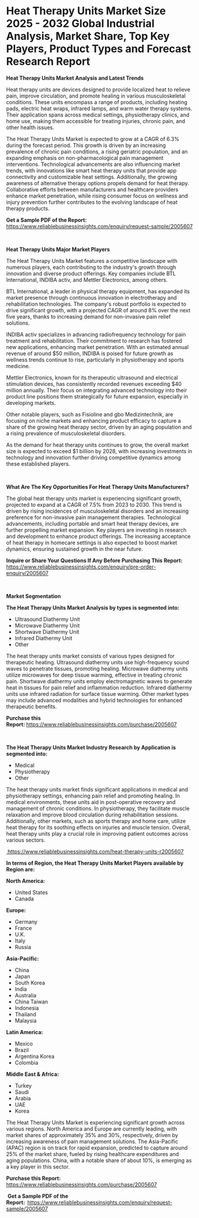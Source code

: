 <p><h1>Heat Therapy Units Market Size 2025 - 2032 Global Industrial Analysis, Market Share, Top Key Players, Product Types and Forecast Research Report</h1></p><p><strong>Heat Therapy Units Market Analysis and Latest Trends</strong></p>
<p><p>Heat therapy units are devices designed to provide localized heat to relieve pain, improve circulation, and promote healing in various musculoskeletal conditions. These units encompass a range of products, including heating pads, electric heat wraps, infrared lamps, and warm water therapy systems. Their application spans across medical settings, physiotherapy clinics, and home use, making them accessible for treating injuries, chronic pain, and other health issues.</p><p>The Heat Therapy Units Market is expected to grow at a CAGR of 6.3% during the forecast period. This growth is driven by an increasing prevalence of chronic pain conditions, a rising geriatric population, and an expanding emphasis on non-pharmacological pain management interventions. Technological advancements are also influencing market trends, with innovations like smart heat therapy units that provide app connectivity and customizable heat settings. Additionally, the growing awareness of alternative therapy options propels demand for heat therapy. Collaborative efforts between manufacturers and healthcare providers enhance market penetration, while rising consumer focus on wellness and injury prevention further contributes to the evolving landscape of heat therapy products.</p></p>
<p><strong>Get a Sample PDF of the Report:&nbsp;</strong> <a href="https://www.reliablebusinessinsights.com/enquiry/request-sample/2005607?utm_campaign=3048&utm_medium=2&utm_source=Github&utm_content=ia&utm_term=13042025&utm_id=heat-therapy-units">https://www.reliablebusinessinsights.com/enquiry/request-sample/2005607</a></p>
<p>&nbsp;</p>
<p><strong>Heat Therapy Units Major Market Players</strong></p>
<p><p>The Heat Therapy Units Market features a competitive landscape with numerous players, each contributing to the industry's growth through innovation and diverse product offerings. Key companies include BTL International, INDIBA activ, and Mettler Electronics, among others.</p><p>BTL International, a leader in physical therapy equipment, has expanded its market presence through continuous innovation in electrotherapy and rehabilitation technologies. The company's robust portfolio is expected to drive significant growth, with a projected CAGR of around 8% over the next five years, thanks to increasing demand for non-invasive pain relief solutions.</p><p>INDIBA activ specializes in advancing radiofrequency technology for pain treatment and rehabilitation. Their commitment to research has fostered new applications, enhancing market penetration. With an estimated annual revenue of around $50 million, INDIBA is poised for future growth as wellness trends continue to rise, particularly in physiotherapy and sports medicine.</p><p>Mettler Electronics, known for its therapeutic ultrasound and electrical stimulation devices, has consistently recorded revenues exceeding $40 million annually. Their focus on integrating advanced technology into their product line positions them strategically for future expansion, especially in developing markets.</p><p>Other notable players, such as Fisioline and gbo Medizintechnik, are focusing on niche markets and enhancing product efficacy to capture a share of the growing heat therapy sector, driven by an aging population and a rising prevalence of musculoskeletal disorders.</p><p>As the demand for heat therapy units continues to grow, the overall market size is expected to exceed $1 billion by 2028, with increasing investments in technology and innovation further driving competitive dynamics among these established players.</p></p>
<p>&nbsp;</p>
<p><strong>What Are The Key Opportunities For Heat Therapy Units Manufacturers?</strong></p>
<p><p>The global heat therapy units market is experiencing significant growth, projected to expand at a CAGR of 7.5% from 2023 to 2030. This trend is driven by rising incidences of musculoskeletal disorders and an increasing preference for non-invasive pain management therapies. Technological advancements, including portable and smart heat therapy devices, are further propelling market expansion. Key players are investing in research and development to enhance product offerings. The increasing acceptance of heat therapy in homecare settings is also expected to boost market dynamics, ensuring sustained growth in the near future.</p></p>
<p><strong>Inquire or Share Your Questions If Any Before Purchasing This Report:</strong> <a href="https://www.reliablebusinessinsights.com/enquiry/pre-order-enquiry/2005607?utm_campaign=3048&utm_medium=2&utm_source=Github&utm_content=ia&utm_term=13042025&utm_id=heat-therapy-units">https://www.reliablebusinessinsights.com/enquiry/pre-order-enquiry/2005607</a></p>
<p>&nbsp;</p>
<p><strong>Market Segmentation</strong></p>
<p><strong>The Heat Therapy Units Market Analysis by types is segmented into:</strong></p>
<p><ul><li>Ultrasound Diathermy Unit</li><li>Microwave Diathermy Unit</li><li>Shortwave Diathermy Unit</li><li>Infrared Diathermy Unit</li><li>Other</li></ul></p>
<p><p>The heat therapy units market consists of various types designed for therapeutic heating. Ultrasound diathermy units use high-frequency sound waves to penetrate tissues, promoting healing. Microwave diathermy units utilize microwaves for deep tissue warming, effective in treating chronic pain. Shortwave diathermy units employ electromagnetic waves to generate heat in tissues for pain relief and inflammation reduction. Infrared diathermy units use infrared radiation for surface tissue warming. Other market types may include advanced modalities and hybrid technologies for enhanced therapeutic benefits.</p></p>
<p><strong>Purchase this Report:&nbsp;</strong><a href="https://www.reliablebusinessinsights.com/purchase/2005607?utm_campaign=3048&utm_medium=2&utm_source=Github&utm_content=ia&utm_term=13042025&utm_id=heat-therapy-units">https://www.reliablebusinessinsights.com/purchase/2005607</a></p>
<p>&nbsp;</p>
<p><strong>The Heat Therapy Units Market Industry Research by Application is segmented into:</strong></p>
<p><ul><li>Medical</li><li>Physiotherapy</li><li>Other</li></ul></p>
<p><p>The heat therapy units market finds significant applications in medical and physiotherapy settings, enhancing pain relief and promoting healing. In medical environments, these units aid in post-operative recovery and management of chronic conditions. In physiotherapy, they facilitate muscle relaxation and improve blood circulation during rehabilitation sessions. Additionally, other markets, such as sports therapy and home care, utilize heat therapy for its soothing effects on injuries and muscle tension. Overall, heat therapy units play a crucial role in improving patient outcomes across various sectors.</p></p>
<p><a href="https://www.reliablebusinessinsights.com/heat-therapy-units-r2005607?utm_campaign=3048&utm_medium=2&utm_source=Github&utm_content=ia&utm_term=13042025&utm_id=heat-therapy-units">&nbsp;https://www.reliablebusinessinsights.com/heat-therapy-units-r2005607</a></p>
<p><strong>In terms of Region, the Heat Therapy Units Market Players available by Region are:</strong></p>
<p>
    <p> <strong> North America: </strong>
        <ul>
            <li>United States</li>
            <li>Canada</li>
        </ul>
        </p> 
    <p> <strong> Europe: </strong>
        <ul>
            <li>Germany</li>
            <li>France</li>
            <li>U.K.</li>
            <li>Italy</li>
            <li>Russia</li>
        </ul>
        </p> 
    <p> <strong> Asia-Pacific: </strong>
        <ul>
            <li>China</li>
            <li>Japan</li>
            <li>South Korea</li>
            <li>India</li>
            <li>Australia</li>
            <li>China Taiwan</li>
            <li>Indonesia</li>
            <li>Thailand</li>
            <li>Malaysia</li>
        </ul>
        </p> 
    <p> <strong> Latin America: </strong>
        <ul>
            <li>Mexico</li>
            <li>Brazil</li>
            <li>Argentina Korea</li>
            <li>Colombia</li>
        </ul>
        </p> 
    <p> <strong> Middle East & Africa: </strong>
        <ul>
            <li>Turkey</li>
            <li>Saudi</li>
            <li>Arabia</li>
            <li>UAE</li>
            <li>Korea</li>
        </ul>
    </p>
    </p>
<p><p>The Heat Therapy Units Market is experiencing significant growth across various regions. North America and Europe are currently leading, with market shares of approximately 35% and 30%, respectively, driven by increasing awareness of pain management solutions. The Asia-Pacific (APAC) region is on track for rapid expansion, predicted to capture around 25% of the market share, fueled by rising healthcare expenditures and aging populations. China, with a notable share of about 10%, is emerging as a key player in this sector.</p></p>
<p><strong>Purchase this Report: </strong><a href="https://www.reliablebusinessinsights.com/purchase/2005607?utm_campaign=3048&utm_medium=2&utm_source=Github&utm_content=ia&utm_term=13042025&utm_id=heat-therapy-units">https://www.reliablebusinessinsights.com/purchase/2005607</a></p>
<p>&nbsp;<strong>Get a Sample PDF of the Report:&nbsp;&nbsp;</strong><a href="https://www.reliablebusinessinsights.com/enquiry/request-sample/2005607?utm_campaign=3048&utm_medium=2&utm_source=Github&utm_content=ia&utm_term=13042025&utm_id=heat-therapy-units">https://www.reliablebusinessinsights.com/enquiry/request-sample/2005607</a></p>
<p><strong></strong></p>
<p><p></p><p></p><p></p></p>